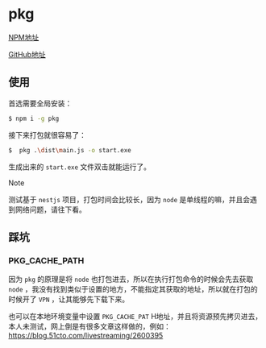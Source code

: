 # pkg

[NPM地址](https://www.npmjs.com/package/pkg)

[GitHub地址](https://github.com/vercel/pkg)

## 使用

首选需要全局安装：

```bash
$ npm i -g pkg
```

接下来打包就很容易了：

```bash
$  pkg .\dist\main.js -o start.exe
```

生成出来的 `start.exe` 文件双击就能运行了。

> [!note]
> 测试基于 `nestjs` 项目，打包时间会比较长，因为 `node` 是单线程的嘛，并且会遇到网络问题，请往下看。

## 踩坑

### PKG_CACHE_PATH

因为 `pkg` 的原理是将 `node` 也打包进去，所以在执行打包命令的时候会先去获取 `node` ，我没有找到类似于设置的地方，不能指定其获取的地址，所以就在打包的时候开了 `VPN` ，让其能够先下载下来。

也可以在本地环境变量中设置 `PKG_CACHE_PAT` H地址，并且将资源预先拷贝进去，本人未测试，网上倒是有很多文章这样做的，例如：https://blog.51cto.com/livestreaming/2600395
